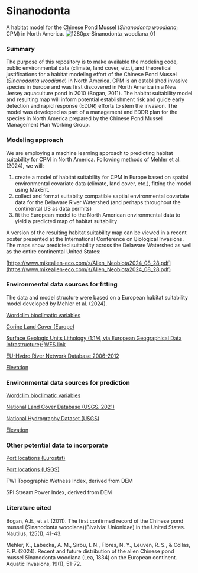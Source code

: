 # Sinanodonta
A habitat model for the Chinese Pond Mussel (_Sinanodonta woodiana_; CPM) in North America. 
![1280px-Sinanodonta_woodiana_01](https://github.com/mikeallen-eco/Sinanodonta/assets/32096773/e822221b-1ab2-4e9c-bd1b-649c77af558d)

### Summary

The purpose of this repository is to make available the modeling code, public environmental data (climate, land cover, etc.), and theoretical justifications for a habitat modeling effort of the Chinese Pond Mussel (_Sinanodonta woodiana_) in North America. CPM is an established invasive species in Europe and was first discovered in North America in a New Jersey aquaculture pond in 2010 (Bogan, 2011). The habitat suitability model and resulting map will inform potential establishment risk and guide early detection and rapid response (EDDR) efforts to stem the invasion. The model was developed as part of a management and EDDR plan for the species in North America prepared by the Chinese Pond Mussel Management Plan Working Group.

### Modeling approach

We are employing a machine learning approach to predicting habitat suitability for CPM in North America. Following methods of Mehler et al. (2024), we will: 
1. create a model of habitat suitability for CPM in Europe based on spatial environmental covariate data (climate, land cover, etc.), fitting the model using MaxEnt.
2. collect and format suitabilty compatible saptial environmental covariate data for the Delaware River Watershed (and perhaps throughout the continental US as data permits)
3. fit the European model to the North American environmental data to yield a predicted map of habitat suitability 

A version of the resulting habitat suitability map can be viewed in a recent poster presented at the International Conference on Biological Invasions. The maps show predicted suitability across the Delaware Watershed as well as the entire continental United States:

[https://www.mikeallen-eco.com/s/Allen_Neobiota2024_08_28.pdf](https://www.mikeallen-eco.com/s/Allen_Neobiota2024_08_28.pdf)

### Environmental data sources for fitting

The data and model structure were based on a European habitat suitability model developed by Mehler et al. (2024). 

[Wordclim bioclimatic variables](https://www.worldclim.org/data/worldclim21.html)

[Corine Land Cover (Europe)](https://land.copernicus.eu/en/products/corine-land-cover)

[Surface Geologic Units Lithology (1:1M, via European Geographical Data Infrastructure)](https://egdi.geology.cz/record/basic/5729ffdf-2558-48fc-a5d2-645a0a010855); [WFS link](http://mapsrefdev.brgm.fr/wxs/1GE/EGDI_1M_INSPIRE_geolUnits)

[EU-Hydro River Network Database 2006-2012](https://doi.org/10.2909/393359a7-7ebd-4a52-80ac-1a18d5f3db9c)

[Elevation](https://www.worldclim.org/data/worldclim21.html)

### Environmental data sources for prediction

[Wordclim bioclimatic variables](https://www.worldclim.org/data/bioclim.html)

[National Land Cover Database (USGS, 2021)](https://www.usgs.gov/centers/eros/science/national-land-cover-database)

[National Hydrography Dataset (USGS)](https://prd-tnm.s3.amazonaws.com/index.html?prefix=StagedProducts/Hydrography/NHD/State/GPKG/)

[Elevation](https://www.worldclim.org/data/worldclim21.html)

### Other potential data to incorporate

[Port locations (Eurostat)](https://ec.europa.eu/eurostat/web/gisco/geodata/transport-networks)

[Port locations (USGS)](https://www.sciencebase.gov/catalog/item/5947f4a6e4b062508e34429b)

TWI	Topographic Wetness Index, derived from DEM

SPI	Stream Power Index, derived from DEM

### Literature cited

Bogan, A.E., et al. (2011). The first confirmed record of the Chinese pond mussel (Sinanodonta woodiana)(Bivalvia: Unionidae) in the United States. Nautilus, 125(1), 41-43.

Mehler, K., Labecka, A. M., Sirbu, I. N., Flores, N. Y., Leuven, R. S., & Collas, F. P. (2024). Recent and future distribution of the alien Chinese pond mussel Sinanodonta woodiana (Lea, 1834) on the European continent. Aquatic Invasions, 19(1), 51-72.
